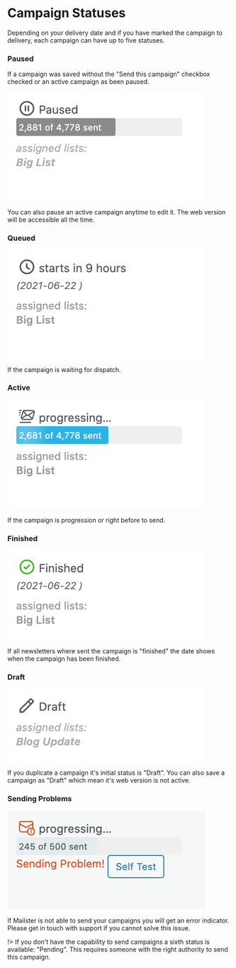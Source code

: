 # Campaign Statuses

Depending on your delivery date and if you have marked the campaign to delivery, each campaign can have up to five statuses.

### Paused

If a campaign was saved without the "Send this campaign" checkbox checked or an active campaign as been paused.

![Status paused](assets/status-paused.png ':size=300')

You can also pause an active campaign anytime to edit it. The web version will be accessible all the time.

### Queued

![Status queued](assets/status-queued.png ':size=300')

If the campaign is waiting for dispatch.

### Active

![Status active](assets/status-active.png ':size=300')

If the campaign is progression or right before to send.

### Finished

![Status finished](assets/status-finished.png ':size=300')

If all newsletters where sent the campaign is "finished" the date shows when the campaign has been finished.

### Draft

![Status draft](assets/status-draft.png ':size=300')

If you duplicate a campaign it's initial status is "Draft". You can also save a campaign as "Draft" which mean it's web version is not active.

### Sending Problems

![Status error](assets/status-error.png ':size=300')

If Mailster is not able to send your campaigns you will get an error indicator. Please get in touch with support if you cannot solve this issue.

!> If you don't have the capability to send campaigns a sixth status is available: "Pending". This requires someone with the right authority to send this campaign.
